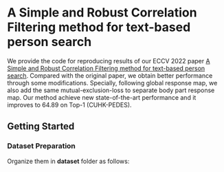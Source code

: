 # A Simple and Robust Correlation Filtering method for text-based person search
We provide the code for reproducing results of our ECCV 2022 paper [A Simple and Robust Correlation Filtering method for text-based person search](www.baidu.com). Compared with the original paper, we obtain better performance through some modifications. Specially, following global response map, we also add the same mutual-exclusion-loss to separate body part response map. Our method achieve new state-of-the-art performance and it improves to 64.89 on Top-1 (CUHK-PEDES).
## Getting Started
### Dataset Preparation
Organize them in __dataset__ folder as follows:
